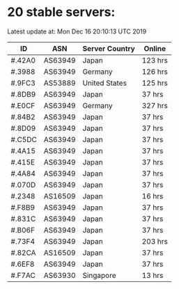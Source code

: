 # 20 stable servers:

Latest update at: Mon Dec 16 20:10:13 UTC 2019

| ID | ASN | Server Country | Online |
| -- | --- | -------------- | ------ |
| #.42A0 | AS63949 | Japan | 123 hrs |
| #.3988 | AS63949 | Germany | 126 hrs |
| #.9FC3 | AS53889 | United States | 125 hrs |
| #.8DB9 | AS63949 | Japan | 37 hrs |
| #.E0CF | AS63949 | Germany | 327 hrs |
| #.84B2 | AS63949 | Japan | 37 hrs |
| #.8D09 | AS63949 | Japan | 37 hrs |
| #.C5DC | AS63949 | Japan | 37 hrs |
| #.4A15 | AS63949 | Japan | 37 hrs |
| #.415E | AS63949 | Japan | 37 hrs |
| #.4A84 | AS63949 | Japan | 37 hrs |
| #.070D | AS63949 | Japan | 37 hrs |
| #.2348 | AS16509 | Japan | 16 hrs |
| #.F8B9 | AS63949 | Japan | 37 hrs |
| #.831C | AS63949 | Japan | 37 hrs |
| #.B06F | AS63949 | Japan | 37 hrs |
| #.73F4 | AS63949 | Japan | 203 hrs |
| #.82CA | AS16509 | Japan | 37 hrs |
| #.6EF8 | AS63949 | Japan | 37 hrs |
| #.F7AC | AS63930 | Singapore | 13 hrs |

